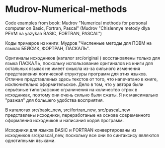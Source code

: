 # Mudrov-Numerical-methods
Code examples from book: Mudrov "Numerical methods for personal computer on Basic, Fortran, Pascal" (Mudrov "Chislennye metody dlya PEVM na yazykah BASIC, FORTRAN, PASCAL")

Коды примеров из книги: Мудров "Численные методы для ПЭВМ на языках БЕЙСИК, ФОРТРАН, ПАСКАЛЬ".

Оригиналы исходников (каталог src/original ) восстановлены только для языка ПАСКАЛЬ, поскольку использование оригиналов из книги для остальных языках не имеет смысла из-за сильного изменения представления логической структуры программ для этих языков. Отличие представленых здесь текстов от того, что напечатано в книге, исключительно оформительское. Дело в том, что у автора были серьёзные типографские ограничения на количество строк в исходниках, поэтому они очень сильно были сжаты. Я их максимально "разжал" для большего удобства восприятия.

В каталогах src/basic_new, src/fortran_new, src/pascal_new представлены исходники, переработаные на основе современного оформления исходников и написания кодов программ.

Исходники для языков BASIC и FORTRAN конвертированы из исходников src/pascal_new, поскольку все они по синтаксису являются однотипными языками.

